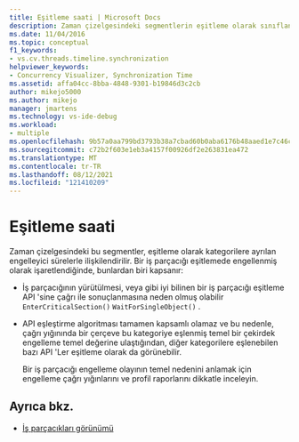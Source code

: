 ```yaml
---
title: Eşitleme saati | Microsoft Docs
description: Zaman çizelgesindeki segmentlerin eşitleme olarak sınıflandırılan engelleme süreleriyle nasıl ilişkilendirildiğini öğrenin.
ms.date: 11/04/2016
ms.topic: conceptual
f1_keywords:
- vs.cv.threads.timeline.synchronization
helpviewer_keywords:
- Concurrency Visualizer, Synchronization Time
ms.assetid: affa04cc-8bba-4848-9301-b19846d3c2cb
author: mikejo5000
ms.author: mikejo
manager: jmartens
ms.technology: vs-ide-debug
ms.workload:
- multiple
ms.openlocfilehash: 9b57a0aa799bd3793b38a7cbad60b0aba6176b48aaed1e7c46c9f733b95daadf
ms.sourcegitcommit: c72b2f603e1eb3a4157f00926df2e263831ea472
ms.translationtype: MT
ms.contentlocale: tr-TR
ms.lasthandoff: 08/12/2021
ms.locfileid: "121410209"
---
```

# <a name="synchronization-time"></a>Eşitleme saati
Zaman çizelgesindeki bu segmentler, eşitleme olarak kategorilere ayrılan engelleyici sürelerle ilişkilendirilir. Bir iş parçacığı eşitlemede engellenmiş olarak işaretlendiğinde, bunlardan biri kapsanır:

- İş parçacığının yürütülmesi, veya gibi iyi bilinen bir iş parçacığı eşitleme API 'sine çağrı ile sonuçlanmasına neden olmuş olabilir `EnterCriticalSection()` `WaitForSingleObject()` .

- API eşleştirme algoritması tamamen kapsamlı olamaz ve bu nedenle, çağrı yığınında bir çerçeve bu kategoriye eşlenmiş temel bir çekirdek engelleme temel değerine ulaştığından, diğer kategorilere eşlenebilen bazı API 'Ler eşitleme olarak da görünebilir.

  Bir iş parçacığı engelleme olayının temel nedenini anlamak için engelleme çağrı yığınlarını ve profil raporlarını dikkatle inceleyin.

## <a name="see-also"></a>Ayrıca bkz.
- [İş parçacıkları görünümü](../profiling/threads-view-parallel-performance.md)